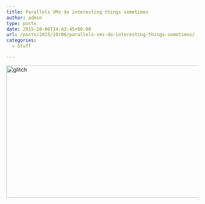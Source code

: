 ```yaml
---
title: Parallels VMs do interesting things sometimes
author: admin
type: posts
date: 2015-10-06T14:43:45+00:00
url: /posts/2015/10/06/parallels-vms-do-interesting-things-sometimes/
categories:
  - Stuff

---
```

<img class="alignnone size-medium wp-image-1469217606" src="http://lobban.org/wp-content/uploads/2015/10/glitch-610x346.png" alt="glitch" width="610" height="346" srcset="https://lobban.org/wp-content/uploads/2015/10/glitch-610x346.png 610w, https://lobban.org/wp-content/uploads/2015/10/glitch-1024x581.png 1024w, https://lobban.org/wp-content/uploads/2015/10/glitch.png 1427w" sizes="(max-width: 610px) 100vw, 610px" />